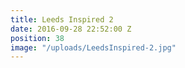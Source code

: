 ```yaml
---
title: Leeds Inspired 2
date: 2016-09-28 22:52:00 Z
position: 38
image: "/uploads/LeedsInspired-2.jpg"
---
```


